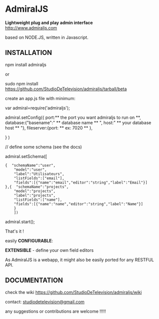 AdmiralJS
===========
**Lightweight plug and play admin interface**  
http://www.admiraljs.com

based on NODE.JS, written in Javascript.

## INSTALLATION


npm install admiraljs

or

sudo npm install https://github.com/StudioDeTelevision/admiraljs/tarball/beta

create an app.js file with minimum:

var admiral=require('admiraljs');

admiral.setConfig({
	port:** the port you want admiraljs to run on **,
	database:{"basename":" ** database name ** ",
		      host:" ** your database host ** "},
	fileserver:{port: ** ex: 7020 ** },

}
)

// define some schema (see the docs)

admiral.setSchema([

	{  "schemaName":"user",
	    "model":"user",
		"label":"Utilisateurs",
		"listFields":["email"],
		"fields":[{"name":"email","editor":"string","label":"Email"}]
	},{  "schemaName":"projects",
		"model":"projects",
		"label":"projects",
		"listFields":["name"],
		"fields":[{"name":"name","editor":"string","label":"Name"}]
		}
		])

admiral.start();

That's it !

easily **CONFIGURABLE**:  
  
**EXTENSIBLE** - define your own field editors  

As AdmiralJS is a webapp, it might also be easily ported for any RESTFUL API.


## DOCUMENTATION
check the wiki
https://github.com/StudioDeTelevision/admiraljs/wiki

contact: studiodetelevision@gmail.com  

any suggestions or contributions are welcome !!!!!   
